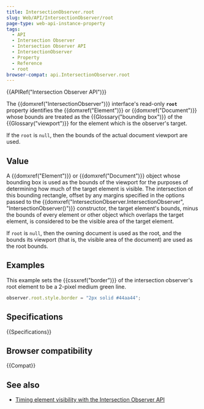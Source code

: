 ```yaml
---
title: IntersectionObserver.root
slug: Web/API/IntersectionObserver/root
page-type: web-api-instance-property
tags:
  - API
  - Intersection Observer
  - Intersection Observer API
  - IntersectionObserver
  - Property
  - Reference
  - root
browser-compat: api.IntersectionObserver.root
---
```

{{APIRef("Intersection Observer API")}}

The {{domxref("IntersectionObserver")}} interface's read-only
**`root`** property identifies the {{domxref("Element")}} or
{{domxref("Document")}} whose bounds are treated as the {{Glossary("bounding box")}}
of the {{Glossary("viewport")}} for the element which is the observer's target.

If the `root` is `null`, then the bounds of the actual document
viewport are used.

## Value

A {{domxref("Element")}} or {{domxref("Document")}} object whose bounding box is used
as the bounds of the viewport for the purposes of determining how much of the target
element is visible. The intersection of this bounding rectangle, offset by any margins
specified in the options passed to the
{{domxref("IntersectionObserver.IntersectionObserver", "IntersectionObserver()")}}
constructor, the target element's bounds, minus the bounds of every element or other
object which overlaps the target element, is considered to be the visible area of the
target element.

If `root` is `null`, then the owning document is used as the
root, and the bounds its viewport (that is, the visible area of the document) are used
as the root bounds.

## Examples

This example sets the {{cssxref("border")}} of the intersection observer's root element
to be a 2-pixel medium green line.

```js
observer.root.style.border = "2px solid #44aa44";
```

## Specifications

{{Specifications}}

## Browser compatibility

{{Compat}}

## See also

- [Timing
  element visibility with the Intersection Observer API](/en-US/docs/Web/API/Intersection_Observer_API/Timing_element_visibility)
